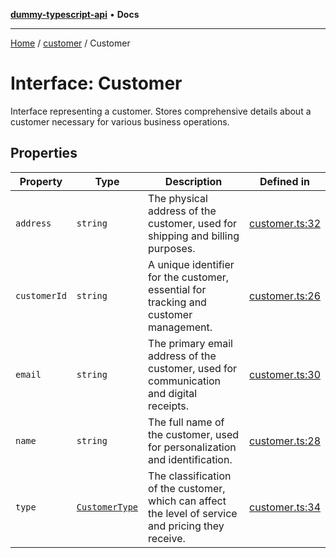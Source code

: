 [**dummy-typescript-api**](../../README.md) • **Docs**

***

[Home](../../README.md) / [customer](../README.md) / Customer

# Interface: Customer

Interface representing a customer.
Stores comprehensive details about a customer necessary for various business operations.

## Properties

| Property | Type | Description | Defined in |
| ------ | ------ | ------ | ------ |
| `address` | `string` | The physical address of the customer, used for shipping and billing purposes. | [customer.ts:32](https://github.com/typedoc2md/dummy-typescript-api/blob/main/src/customer.ts#L32) |
| `customerId` | `string` | A unique identifier for the customer, essential for tracking and customer management. | [customer.ts:26](https://github.com/typedoc2md/dummy-typescript-api/blob/main/src/customer.ts#L26) |
| `email` | `string` | The primary email address of the customer, used for communication and digital receipts. | [customer.ts:30](https://github.com/typedoc2md/dummy-typescript-api/blob/main/src/customer.ts#L30) |
| `name` | `string` | The full name of the customer, used for personalization and identification. | [customer.ts:28](https://github.com/typedoc2md/dummy-typescript-api/blob/main/src/customer.ts#L28) |
| `type` | [`CustomerType`](../enumerations/CustomerType.md) | The classification of the customer, which can affect the level of service and pricing they receive. | [customer.ts:34](https://github.com/typedoc2md/dummy-typescript-api/blob/main/src/customer.ts#L34) |
